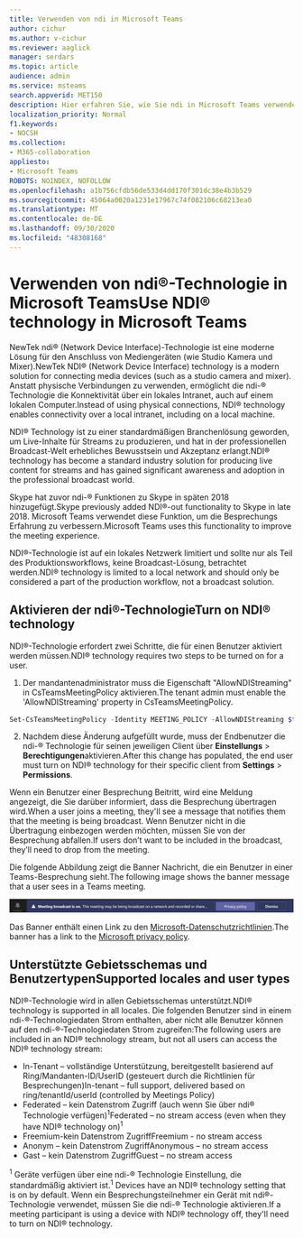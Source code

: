 ```yaml
---
title: Verwenden von ndi in Microsoft Teams
author: cichur
ms.author: v-cichur
ms.reviewer: aaglick
manager: serdars
ms.topic: article
audience: admin
ms.service: msteams
search.appverid: MET150
description: Hier erfahren Sie, wie Sie ndi in Microsoft Teams verwenden.
localization_priority: Normal
f1.keywords:
- NOCSH
ms.collection:
- M365-collaboration
appliesto:
- Microsoft Teams
ROBOTS: NOINDEX, NOFOLLOW
ms.openlocfilehash: a1b756cfdb56de533d4dd170f301dc38e4b3b529
ms.sourcegitcommit: 45064a0020a1231e17967c74f082106c68213ea0
ms.translationtype: MT
ms.contentlocale: de-DE
ms.lasthandoff: 09/30/2020
ms.locfileid: "48308168"
---
```

# <a name="use-ndi-technology-in-microsoft-teams"></a><span data-ttu-id="74315-103">Verwenden von ndi®-Technologie in Microsoft Teams</span><span class="sxs-lookup"><span data-stu-id="74315-103">Use NDI® technology in Microsoft Teams</span></span>

 <span data-ttu-id="74315-104">NewTek ndi® (Network Device Interface)-Technologie ist eine moderne Lösung für den Anschluss von Mediengeräten (wie Studio Kamera und Mixer).</span><span class="sxs-lookup"><span data-stu-id="74315-104">NewTek NDI® (Network Device Interface) technology is a modern solution for connecting media devices (such as a studio camera and mixer).</span></span> <span data-ttu-id="74315-105">Anstatt physische Verbindungen zu verwenden, ermöglicht die ndi-® Technologie die Konnektivität über ein lokales Intranet, auch auf einem lokalen Computer.</span><span class="sxs-lookup"><span data-stu-id="74315-105">Instead of using physical connections, NDI® technology enables connectivity over a local intranet, including on a local machine.</span></span>

<span data-ttu-id="74315-106">NDI® Technology ist zu einer standardmäßigen Branchenlösung geworden, um Live-Inhalte für Streams zu produzieren, und hat in der professionellen Broadcast-Welt erhebliches Bewusstsein und Akzeptanz erlangt.</span><span class="sxs-lookup"><span data-stu-id="74315-106">NDI® technology has become a standard industry solution for producing live content for streams and has gained significant awareness and adoption in the professional broadcast world.</span></span>

<span data-ttu-id="74315-107">Skype hat zuvor ndi-® Funktionen zu Skype in späten 2018 hinzugefügt.</span><span class="sxs-lookup"><span data-stu-id="74315-107">Skype previously added NDI®-out functionality to Skype in late 2018.</span></span> <span data-ttu-id="74315-108">Microsoft Teams verwendet diese Funktion, um die Besprechungs Erfahrung zu verbessern.</span><span class="sxs-lookup"><span data-stu-id="74315-108">Microsoft Teams uses this functionality to improve the meeting experience.</span></span>

<span data-ttu-id="74315-109">NDI®-Technologie ist auf ein lokales Netzwerk limitiert und sollte nur als Teil des Produktionsworkflows, keine Broadcast-Lösung, betrachtet werden.</span><span class="sxs-lookup"><span data-stu-id="74315-109">NDI® technology is limited to a local network and should only be considered a part of the production workflow, not a broadcast solution.</span></span>

## <a name="turn-on-ndi-technology"></a><span data-ttu-id="74315-110">Aktivieren der ndi®-Technologie</span><span class="sxs-lookup"><span data-stu-id="74315-110">Turn on NDI® technology</span></span>

<span data-ttu-id="74315-111">NDI®-Technologie erfordert zwei Schritte, die für einen Benutzer aktiviert werden müssen.</span><span class="sxs-lookup"><span data-stu-id="74315-111">NDI® technology requires two steps to be turned on for a user.</span></span>

1. <span data-ttu-id="74315-112">Der mandantenadministrator muss die Eigenschaft "AllowNDIStreaming" in CsTeamsMeetingPolicy aktivieren.</span><span class="sxs-lookup"><span data-stu-id="74315-112">The tenant admin must enable the 'AllowNDIStreaming' property in CsTeamsMeetingPolicy.</span></span>

```PowerShell
Set-CsTeamsMeetingPolicy -Identity MEETING_POLICY -AllowNDIStreaming $true
```

2. <span data-ttu-id="74315-113">Nachdem diese Änderung aufgefüllt wurde, muss der Endbenutzer die ndi-® Technologie für seinen jeweiligen Client über **Einstellungs**  >  **Berechtigungen**aktivieren.</span><span class="sxs-lookup"><span data-stu-id="74315-113">After this change has populated, the end user must turn on NDI® technology for their specific client from **Settings** > **Permissions**.</span></span>

<span data-ttu-id="74315-114">Wenn ein Benutzer einer Besprechung Beitritt, wird eine Meldung angezeigt, die Sie darüber informiert, dass die Besprechung übertragen wird.</span><span class="sxs-lookup"><span data-stu-id="74315-114">When a user joins a meeting, they'll see a message that notifies them that the meeting is being broadcast.</span></span> <span data-ttu-id="74315-115">Wenn Benutzer nicht in die Übertragung einbezogen werden möchten, müssen Sie von der Besprechung abfallen.</span><span class="sxs-lookup"><span data-stu-id="74315-115">If users don’t want to be included in the broadcast, they’ll need to drop from the meeting.</span></span>

<span data-ttu-id="74315-116">Die folgende Abbildung zeigt die Banner Nachricht, die ein Benutzer in einer Teams-Besprechung sieht.</span><span class="sxs-lookup"><span data-stu-id="74315-116">The following image shows the banner message that a user sees in a Teams meeting.</span></span>

![Ein Bild des ndi® Technology-Banners, das in einer Teams-Besprechung angezeigt wird.](media/NDI-disclosure.png)

<span data-ttu-id="74315-118">Das Banner enthält einen Link zu den [Microsoft-Datenschutzrichtlinien](https://aka.ms/teamsprivacy).</span><span class="sxs-lookup"><span data-stu-id="74315-118">The banner has a link to the [Microsoft privacy policy](https://aka.ms/teamsprivacy).</span></span>

## <a name="supported-locales-and-user-types"></a><span data-ttu-id="74315-119">Unterstützte Gebietsschemas und Benutzertypen</span><span class="sxs-lookup"><span data-stu-id="74315-119">Supported locales and user types</span></span>

<span data-ttu-id="74315-120">NDI®-Technologie wird in allen Gebietsschemas unterstützt.</span><span class="sxs-lookup"><span data-stu-id="74315-120">NDI® technology is supported in all locales.</span></span> <span data-ttu-id="74315-121">Die folgenden Benutzer sind in einem ndi-®-Technologiedaten Strom enthalten, aber nicht alle Benutzer können auf den ndi-®-Technologiedaten Strom zugreifen:</span><span class="sxs-lookup"><span data-stu-id="74315-121">The following users are included in an NDI® technology stream, but not all users can access the NDI® technology stream:</span></span>

- <span data-ttu-id="74315-122">In-Tenant – vollständige Unterstützung, bereitgestellt basierend auf Ring/Mandanten-ID/UserID (gesteuert durch die Richtlinien für Besprechungen)</span><span class="sxs-lookup"><span data-stu-id="74315-122">In-tenant – full support, delivered based on ring/tenantId/userId (controlled by Meetings Policy)</span></span>
- <span data-ttu-id="74315-123">Federated – kein Datenstrom Zugriff (auch wenn Sie über ndi® Technologie verfügen)<sup>1</sup></span><span class="sxs-lookup"><span data-stu-id="74315-123">Federated – no stream access (even when they have NDI® technology on)<sup>1</sup></span></span>
- <span data-ttu-id="74315-124">Freemium-kein Datenstrom Zugriff</span><span class="sxs-lookup"><span data-stu-id="74315-124">Freemium - no stream access</span></span>
- <span data-ttu-id="74315-125">Anonym – kein Datenstrom Zugriff</span><span class="sxs-lookup"><span data-stu-id="74315-125">Anonymous – no stream access</span></span>
- <span data-ttu-id="74315-126">Gast – kein Datenstrom Zugriff</span><span class="sxs-lookup"><span data-stu-id="74315-126">Guest – no stream access</span></span>  

<span data-ttu-id="74315-127"><sup>1</sup> Geräte verfügen über eine ndi-® Technologie Einstellung, die standardmäßig aktiviert ist.</span><span class="sxs-lookup"><span data-stu-id="74315-127"><sup>1</sup> Devices have an NDI® technology setting that is on by default.</span></span> <span data-ttu-id="74315-128">Wenn ein Besprechungsteilnehmer ein Gerät mit ndi®-Technologie verwendet, müssen Sie die ndi-® Technologie aktivieren.</span><span class="sxs-lookup"><span data-stu-id="74315-128">If a meeting participant is using a device with NDI® technology off, they'll need to turn on NDI® technology.</span></span>
